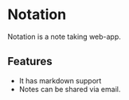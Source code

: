 # Notation

Notation is a note taking web-app. 

## Features
- It has markdown support 
- Notes can be shared via email.
